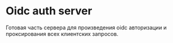 # Oidc auth server
Готовая часть сервера для произведения oidc авторизации и проксирования всех клиентских запросов.
